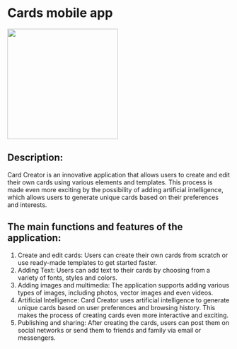 # Cards mobile app

<img src="https://github.com/Ad4mWest/Cards/assets/118524522/94cb049c-aed1-4554-aa9b-4856c683178a" width="250" height="250">

## Description: 

Card Creator is an innovative application that allows users to create and edit their own cards using various elements and templates. This process is made even more exciting by the possibility of adding artificial intelligence, which allows users to generate unique cards based on their preferences and interests.

## The main functions and features of the application:

1. Create and edit cards: Users can create their own cards from scratch or use ready-made templates to get started faster.
2. Adding Text: Users can add text to their cards by choosing from a variety of fonts, styles and colors.
3. Adding images and multimedia: The application supports adding various types of images, including photos, vector images and even videos.
4. Artificial Intelligence: Card Creator uses artificial intelligence to generate unique cards based on user preferences and browsing history. This makes the process of creating cards even more interactive and exciting.
5. Publishing and sharing: After creating the cards, users can post them on social networks or send them to friends and family via email or messengers.
